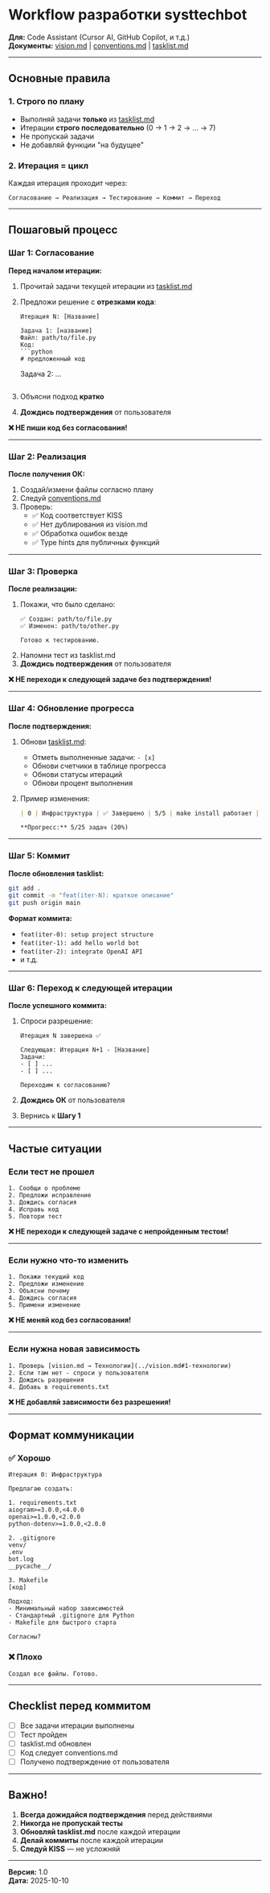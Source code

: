# Workflow разработки systtechbot

**Для:** Code Assistant (Cursor AI, GitHub Copilot, и т.д.)  
**Документы:** [vision.md](../vision.md) | [conventions.md](../conventions.md) | [tasklist.md](tasklist.md)

---

## Основные правила

### 1. Строго по плану

- Выполняй задачи **только** из [tasklist.md](tasklist.md)
- Итерации **строго последовательно** (0 → 1 → 2 → ... → 7)
- Не пропускай задачи
- Не добавляй функции "на будущее"

### 2. Итерация = цикл

Каждая итерация проходит через:

```
Согласование → Реализация → Тестирование → Коммит → Переход
```

---

## Пошаговый процесс

### Шаг 1: Согласование

**Перед началом итерации:**

1. Прочитай задачи текущей итерации из [tasklist.md](tasklist.md)
2. Предложи решение с **отрезками кода**:
   ```
   Итерация N: [Название]
   
   Задача 1: [название]
   Файл: path/to/file.py
   Код:
   ```python
   # предложенный код
   ```
   
   Задача 2: ...
   ```
3. Объясни подход **кратко**
4. **Дождись подтверждения** от пользователя

**❌ НЕ пиши код без согласования!**

---

### Шаг 2: Реализация

**После получения ОК:**

1. Создай/измени файлы согласно плану
2. Следуй [conventions.md](../conventions.md)
3. Проверь:
   - ✅ Код соответствует KISS
   - ✅ Нет дублирования из vision.md
   - ✅ Обработка ошибок везде
   - ✅ Type hints для публичных функций

---

### Шаг 3: Проверка

**После реализации:**

1. Покажи, что было сделано:
   ```
   ✅ Создан: path/to/file.py
   ✅ Изменен: path/to/other.py
   
   Готово к тестированию.
   ```
2. Напомни тест из tasklist.md
3. **Дождись подтверждения** от пользователя

**❌ НЕ переходи к следующей задаче без подтверждения!**

---

### Шаг 4: Обновление прогресса

**После подтверждения:**

1. Обнови [tasklist.md](tasklist.md):
   - Отметь выполненные задачи: `- [x]`
   - Обнови счетчики в таблице прогресса
   - Обнови статусы итераций
   - Обнови процент выполнения

2. Пример изменения:
   ```markdown
   | 0 | Инфраструктура | ✅ Завершено | 5/5 | make install работает | 2025-10-10 |
   
   **Прогресс:** 5/25 задач (20%)
   ```

---

### Шаг 5: Коммит

**После обновления tasklist:**

```bash
git add .
git commit -m "feat(iter-N): краткое описание"
git push origin main
```

**Формат коммита:**
- `feat(iter-0): setup project structure`
- `feat(iter-1): add hello world bot`
- `feat(iter-2): integrate OpenAI API`
- и т.д.

---

### Шаг 6: Переход к следующей итерации

**После успешного коммита:**

1. Спроси разрешение:
   ```
   Итерация N завершена ✅
   
   Следующая: Итерация N+1 - [Название]
   Задачи:
   - [ ] ...
   - [ ] ...
   
   Переходим к согласованию?
   ```

2. **Дождись ОК** от пользователя
3. Вернись к **Шагу 1**

---

## Частые ситуации

### Если тест не прошел

```
1. Сообщи о проблеме
2. Предложи исправление
3. Дождись согласия
4. Исправь код
5. Повтори тест
```

**❌ НЕ переходи к следующей задаче с непройденным тестом!**

---

### Если нужно что-то изменить

```
1. Покажи текущий код
2. Предложи изменение
3. Объясни почему
4. Дождись согласия
5. Примени изменение
```

**❌ НЕ меняй код без согласования!**

---

### Если нужна новая зависимость

```
1. Проверь [vision.md → Технологии](../vision.md#1-технологии)
2. Если там нет - спроси у пользователя
3. Дождись разрешения
4. Добавь в requirements.txt
```

**❌ НЕ добавляй зависимости без разрешения!**

---

## Формат коммуникации

### ✅ Хорошо

```
Итерация 0: Инфраструктура

Предлагаю создать:

1. requirements.txt
aiogram>=3.0.0,<4.0.0
openai>=1.0.0,<2.0.0
python-dotenv>=1.0.0,<2.0.0

2. .gitignore
venv/
.env
bot.log
__pycache__/

3. Makefile
[код]

Подход:
- Минимальный набор зависимостей
- Стандартный .gitignore для Python
- Makefile для быстрого старта

Согласны?
```

### ❌ Плохо

```
Создал все файлы. Готово.
```

---

## Checklist перед коммитом

- [ ] Все задачи итерации выполнены
- [ ] Тест пройден
- [ ] tasklist.md обновлен
- [ ] Код следует conventions.md
- [ ] Получено подтверждение от пользователя

---

## Важно!

1. **Всегда дожидайся подтверждения** перед действиями
2. **Никогда не пропускай тесты**
3. **Обновляй tasklist.md** после каждой итерации
4. **Делай коммиты** после каждой итерации
5. **Следуй KISS** — не усложняй

---

**Версия:** 1.0  
**Дата:** 2025-10-10

